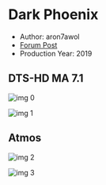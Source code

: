 # Dark Phoenix

* Author: aron7awol
* [Forum Post](https://www.avsforum.com/threads/bass-eq-for-filtered-movies.2995212/post-58494246)
* Production Year: 2019

## DTS-HD MA 7.1

![img 0](https://i.imgur.com/HigV3Bn.jpg)

![img 1](https://i.imgur.com/sjqF0jx.png)

## Atmos

![img 2](https://i.imgur.com/96zlHYF.jpg)

![img 3](https://i.imgur.com/3IEokOk.png)

